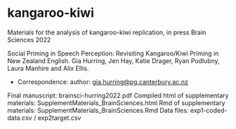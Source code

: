 # kangaroo-kiwi
Materials for the analysis of kangaroo-kiwi replication,  in press Brain Sciences 2022

Social Priming in Speech Perception: Revisiting Kangaroo/Kiwi Priming in New Zealand English.
Gia Hurring, Jen Hay, Katie Drager, Ryan Podlubny, Laura Manhire and Alix Ellis.

*	Correspondence: author: gia.hurring@pg.canterbury.ac.nz

Final manuscript: brainsci-hurring2022.pdf
Compiled html of supplementary materials:  SupplementMaterials_BrainSciences.html
Rmd of supplementary materials: SupplementMaterials_BrainSciences.Rmd
Data files: exp1-coded-data.csv / exp2target.csv
